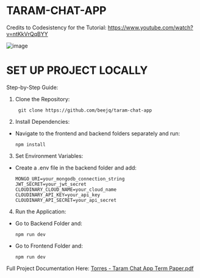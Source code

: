 # TARAM-CHAT-APP

Credits to Codesistency for the Tutorial: https://www.youtube.com/watch?v=ntKkVrQqBYY

![image](https://github.com/user-attachments/assets/2c964216-e9a7-4eee-9da9-20291d266cde)


# SET UP PROJECT LOCALLY

Step-by-Step Guide:

1. Clone the Repository:

        git clone https://github.com/beejq/taram-chat-app

2. Install Dependencies:
  - Navigate to the frontend and backend folders separately and run:

        npm install

3. Set Environment Variables:
  - Create a .env file in the backend folder and add:
    
        MONGO_URI=your_mongodb_connection_string
        JWT_SECRET=your_jwt_secret
        CLOUDINARY_CLOUD_NAME=your_cloud_name
        CLOUDINARY_API_KEY=your_api_key
        CLOUDINARY_API_SECRET=your_api_secret

4. Run the Application:
  - Go to Backend Folder and:

        npm run dev

  - Go to Frontend Folder and:

        npm run dev


Full Project Documentation Here: [Torres - Taram Chat App Term Paper.pdf](https://github.com/user-attachments/files/20147441/Torres.-.Taram.Chat.App.Term.Paper.pdf)
